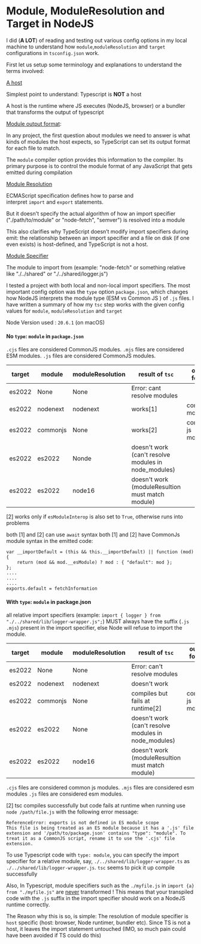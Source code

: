 # Module, ModuleResolution and Target in NodeJS

I did (**A LOT**) of reading and testing out various config options in my local machine to understand how `module`,`moduleResolution` and `target` configurations in `tsconfig.json` work. 

First let us setup some terminology and explanations to understand the terms involved: 

[A host](https://www.typescriptlang.org/docs/handbook/modules/theory.html#who-is-the-host)

Simplest point to understand: Typescript is **NOT** a host

A host is the runtime where JS executes (NodeJS, browser) or a bundler that transforms the output of typescript 


[Module output format](https://www.typescriptlang.org/docs/handbook/modules/theory.html#the-module-output-format): 

In any project, the first question about modules we need to answer is what kinds of modules the host expects, so TypeScript can set its output format for each file to match.

The `module` compiler option provides this information to the compiler. Its primary purpose is to control the module format of any JavaScript that gets emitted during compilation

[Module Resolution](https://www.typescriptlang.org/docs/handbook/modules/theory.html#module-resolution) 

ECMAScript specification defines how to parse and interpret `import` and `export` statements.

But it doesn't specify the actual algorithm of how an import specifier ("./path/to/module" or "node-fetch", "semver") is resolved into a module

This also clarifies why TypeScript doesn’t modify import specifiers during emit: the relationship between an import specifier and a file on disk (if one even exists) is host-defined, and TypeScript is not a host.

[Module Specifier](https://developer.mozilla.org/en-US/docs/Web/JavaScript/Reference/Statements/import#module-name)

The module to import from (example: "node-fetch" or something relative like "./../shared" or "./../shared/logger.js")


I tested a project with both local and non-local import specifiers. The most important config option was the `type` option `package.json`, which changes how NodeJS interprets the module type (ESM vs Common JS ) of `.js` files. I have written a summary of how my `tsc` step works with the given config values for `module`, `moduleResolution` and `target`

Node Version used : `20.6.1` (on macOS)

#### No `type`: `module` in `package.json`

`.cjs` files are considered CommonJS modules.
`.mjs` files are considered ESM modules.
`.js` files are considered CommonJS modules.



| target | module | moduleResolution | result of `tsc` | output format |
|-------| --------| -------------------|------| ---------------|
| es2022| None| None | Error: cant resolve modules |  |
|es2022| nodenext | nodenext | works[1] | commonjs modules
|es2022| commonjs | None | works[2] | common js modules |
|es2022 | es2022 | Nonde | doesn't work (can't resolve modules in node_modules)|
|es2022 | es2022 | node16| doesn't work (moduleResultion must match module)|




[2] works only if `esModuleInterop` is also set to `True`, otherwise runs into problems 

both [1] and [2]  can use `await` syntax 
both [1] and [2] have CommonJs module syntax in the emitted code: 
```
var __importDefault = (this && this.__importDefault) || function (mod) {
    return (mod && mod.__esModule) ? mod : { "default": mod };
};
....
....
....
exports.default = fetchInformation
```


#### With `type`: `module` in package.json 

all relative import specifiers (example: `import { logger } from "./../shared/lib/logger-wrapper.js";`) MUST always  have the suffix (`.js` `.mjs`) present in the import specifier, else Node will refuse to import the module. 


| target | module | moduleResolution | result of `tsc` | output format |
|-------| --------| -------------------|------| ---------------|
| es2022| None| None | Error: can't resolve modules |  |
|es2022| nodenext | nodenext | doesn't work |  |
|es2022| commonjs | None | compiles but fails at runtime[2] | common js modules |
|es2022 | es2022 | None | doesn't work (can't resolve modules in node_modules)|
|es2022 | es2022 | node16| doesn't work (moduleResultion must match module)|

`.cjs` files are considered common js modules.
`.mjs` files are considered esm modules
`.js` files are considered esm modules.

[2] tsc compiles successfully but code fails at runtime when running use `node /path/file.js`
with the following error message: 
```
ReferenceError: exports is not defined in ES module scope
This file is being treated as an ES module because it has a '.js' file extension and '/path/to/package.json' contains "type": "module". To treat it as a CommonJS script, rename it to use the '.cjs' file extension.
```

To use Typescript code with `type: module`, you can specify the import specifier for a relative module, say, `./../shared/lib/logger-wrapper.ts`  as `./../shared/lib/logger-wrapper.js`. `tsc` seems to pick it up compile successfully 

Also, In Typescript, module specifiers such as the `./myfile.js` in `import {a} from "./myfile.js"` are [never](https://www.typescriptlang.org/docs/handbook/modules/theory.html#module-specifiers-are-not-transformed) transformed ! This means that your transpiled code with the `.js` suffix in the import specifier should work on a NodeJS runtime correctly.

The Reason why this is so, is simple: The resolution of module specifier is `host` specific (host: browser, Node runtimer, bundler etc). Since TS is not a host, it leaves the import statement untouched (IMO, so much pain could have been avoided if TS could do this)


